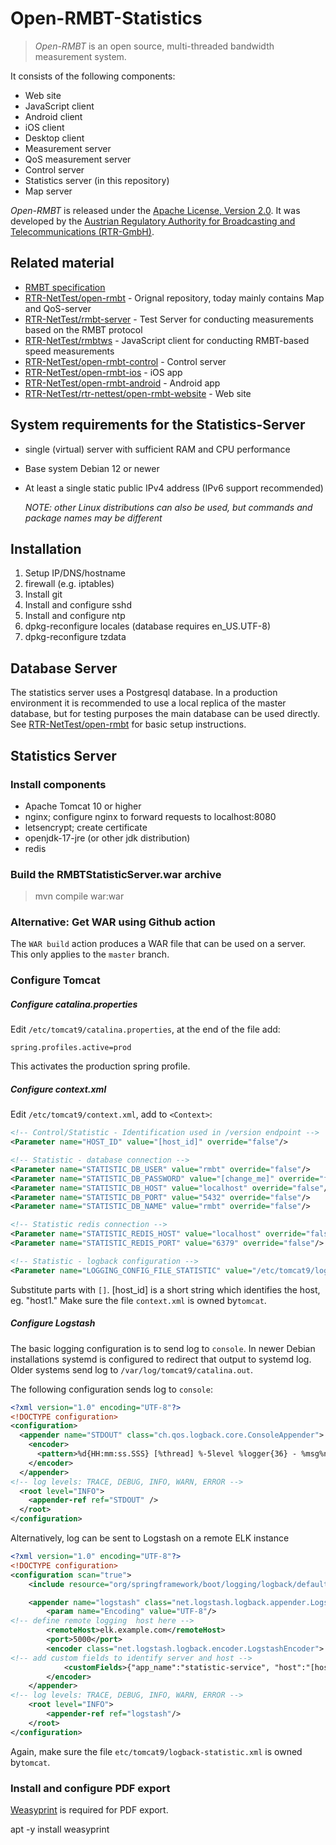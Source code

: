 Open-RMBT-Statistics
=========

> *Open-RMBT* is an open source, multi-threaded bandwidth measurement system.

It consists of the following components:
* Web site
* JavaScript client
* Android client 
* iOS client
* Desktop client
* Measurement server
* QoS measurement server
* Control server
* Statistics server (in this repository) 
* Map server

*Open-RMBT* is released under the [Apache License, Version 2.0](LICENSE). It was developed
by the [Austrian Regulatory Authority for Broadcasting and Telecommunications (RTR-GmbH)](https://www.rtr.at/).


Related material
----------------

* [RMBT specification](https://www.netztest.at/doc/)
* [RTR-NetTest/open-rmbt](https://github.com/rtr-nettest/open-rmbt) - Orignal repository, today mainly contains Map and QoS-server 
* [RTR-NetTest/rmbt-server](https://github.com/rtr-nettest/rmbt-server) - Test Server for conducting measurements based on the RMBT protocol
* [RTR-NetTest/rmbtws](https://github.com/rtr-nettest/rmbtws) - JavaScript client for conducting RMBT-based speed measurements
* [RTR-NetTest/open-rmbt-control](https://github.com/rtr-nettest/open-rmbt-control) - Control server
* [RTR-NetTest/open-rmbt-ios](https://github.com/rtr-nettest/open-rmbt-ios) - iOS app
* [RTR-NetTest/open-rmbt-android](https://github.com/rtr-nettest/open-rmbt-android) - Android app
* [RTR-NetTest/rtr-nettest/open-rmbt-website](https://github.com/rtr-nettest/open-rmbt-website) - Web site


System requirements for the Statistics-Server
-------------------

* single (virtual) server with sufficient RAM and CPU performance
* Base system Debian 12 or newer
* At least a single static public IPv4 address (IPv6 support recommended)

  *NOTE: other Linux distributions can also be used, but commands and package names may be different*

Installation
--------------

1. Setup IP/DNS/hostname
2. firewall (e.g. iptables)
3. Install git
4. Install and configure sshd
5. Install and configure ntp
6. dpkg-reconfigure locales (database requires en_US.UTF-8)
7. dpkg-reconfigure tzdata


## Database Server

The statistics server uses a Postgresql database. In a production environment it is recommended
to use a local replica of the master database, but for testing purposes the main database
can be used directly. See [RTR-NetTest/open-rmbt](https://github.com/rtr-nettest/open-rmbt)
for basic setup instructions.

## Statistics Server

### Install components 

* Apache Tomcat 10 or higher
* nginx; configure nginx to forward requests to localhost:8080
* letsencrypt; create certificate
* openjdk-17-jre (or other jdk distribution)
* redis

### Build the RMBTStatisticServer.war archive

> mvn compile war:war

### Alternative: Get WAR using Github action

The `WAR build` action produces a WAR file that can be used on a server. This only applies to the `master` branch.

### Configure Tomcat

##### Configure catalina.properties
Edit `/etc/tomcat9/catalina.properties`, at the end of the file add:

```properties
spring.profiles.active=prod
```
This activates the production spring profile.

##### Configure context.xml
Edit `/etc/tomcat9/context.xml`, add to `<Context>`:

```xml
<!-- Control/Statistic - Identification used in /version endpoint -->
<Parameter name="HOST_ID" value="[host_id]" override="false"/>

<!-- Statistic - database connection -->
<Parameter name="STATISTIC_DB_USER" value="rmbt" override="false"/>
<Parameter name="STATISTIC_DB_PASSWORD" value="[change_me]" override="false"/>
<Parameter name="STATISTIC_DB_HOST" value="localhost" override="false"/>
<Parameter name="STATISTIC_DB_PORT" value="5432" override="false"/>
<Parameter name="STATISTIC_DB_NAME" value="rmbt" override="false"/>

<!-- Statistic redis connection -->
<Parameter name="STATISTIC_REDIS_HOST" value="localhost" override="false"/>
<Parameter name="STATISTIC_REDIS_PORT" value="6379" override="false"/>

<!-- Statistic - logback configuration -->
<Parameter name="LOGGING_CONFIG_FILE_STATISTIC" value="/etc/tomcat9/logback-statistic.xml" override="false"/>
```
Substitute parts with `[]`. [host_id] is a short string which identifies the host, eg. "host1."
Make sure the file `context.xml` is owned by`tomcat`.

##### Configure Logstash

The basic logging configuration is to send log to `console`. In newer Debian installations systemd is
configured to redirect that output to systemd log. Older systems send log to `/var/log/tomcat9/catalina.out`.

The following configuration sends log to `console`:

```xml
<?xml version="1.0" encoding="UTF-8"?>
<!DOCTYPE configuration>
<configuration>
  <appender name="STDOUT" class="ch.qos.logback.core.ConsoleAppender">
    <encoder>
      <pattern>%d{HH:mm:ss.SSS} [%thread] %-5level %logger{36} - %msg%n</pattern>
    </encoder>
  </appender>
<!-- log levels: TRACE, DEBUG, INFO, WARN, ERROR -->
  <root level="INFO">
    <appender-ref ref="STDOUT" />
  </root>
</configuration>
```
Alternatively, log can be sent to Logstash on a remote ELK instance
```xml
<?xml version="1.0" encoding="UTF-8"?>
<!DOCTYPE configuration>
<configuration scan="true">
    <include resource="org/springframework/boot/logging/logback/defaults.xml"/>

    <appender name="logstash" class="net.logstash.logback.appender.LogstashTcpSocketAppender">
        <param name="Encoding" value="UTF-8"/>
<!-- define remote logging  host here -->
        <remoteHost>elk.example.com</remoteHost>
        <port>5000</port>
        <encoder class="net.logstash.logback.encoder.LogstashEncoder">
<!-- add custom fields to identify server and host -->
            <customFields>{"app_name":"statistic-service", "host":"[host_id]"}</customFields>
        </encoder>
    </appender>
<!-- log levels: TRACE, DEBUG, INFO, WARN, ERROR -->
    <root level="INFO">
        <appender-ref ref="logstash"/>
    </root>
</configuration>
```
Again, make sure the file `etc/tomcat9/logback-statistic.xml` is owned by`tomcat`.

### Install and configure PDF export

[Weasyprint](https://weasyprint.org/) is required for PDF export.

 apt -y install weasyprint

